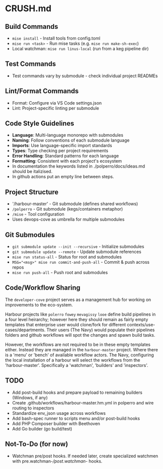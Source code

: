 # CRUSH.md

## Build Commands
- `mise install` - Install tools from config.toml
- `mise run <task>` - Run mise tasks (e.g. `mise run make-sh-exec`)
- Local watchman: `mise run linus-local` (run from a keg pipeline dir)

## Test Commands
- Test commands vary by submodule - check individual project READMEs

## Lint/Format Commands
- Format: Configure via VS Code settings.json
- Lint: Project-specific linting per submodule

## Code Style Guidelines
- **Language**: Multi-language monorepo with submodules
- **Naming**: Follow conventions of each submodule language
- **Imports**: Use language-specific import standards
- **Types**: Type checking per project requirements
- **Error Handling**: Standard patterns for each language
- **Formatting**: Consistent with each project's ecosystem
- In documentation the keywords listed in ./polperro/docs/ideas.md should be italizised.
- In github actions put an empty line between steps.

## Project Structure
- '/harbour-master' - Git submodule (defines shared workflows)
- `/polperro` - Git submodule (kegs/containers metaphor)
- `/mise` - Tool configuration
- Uses devops-cove as umbrella for multiple submodules

## Git Submodules
- `git submodule update --init --recursive` - Initialize submodules
- `git submodule update --remote` - Update submodule references
- `mise run status-all` - Status for root and submodules
- `MSG="<msg>" mise run commit-and-push-all` - Commit & push across repos
- `mise run push-all` - Push root and submodules

## Code/Workflow Sharing

The `developer-cove` project serves as a management hub for working on improvements to the eco-system.

Harbour projects like `polerro` `fowey` `mevagissy` `looe` define build pipelines in a four level heirarchy;
however here they should remain as fairly empty templates that enterprise user would clone/fork for different 
contexts/use-cases/departments. Their users (The Navy) would populate their pipelines folders and github
workflows will spot the changes and spawn build tasks. 

However, the workflows are not required to be in these empty templates either. Instead they are managed in
the `harbour-master` project. Where there is a 'menu' or 'bench' of available workflow actors. The Navy,
configuring the local installation of a harbour will select the workflows from the 'harbour-master'. 
Specifically a 'watchman', 'builders' and 'inspectors'.

## TODO
- Add post-build hooks and prepare payload to remaining builders (Windows, if any)
- Create .github/workflows/harbour-master.hm.yml in polperro and wire routing to inspectors
- Standardize env_json usage across workflows
- Add bash-spec runner to scripts menu and/or post-build hooks
- Add PHP Composer builder with Beethoven
- Add Go builder (go build/test)

## Not-To-Do (for now)
- Watchman pre/post hooks. If needed later, create specialized watchmen with pre.watchman-*/post.watchman-* hooks.

